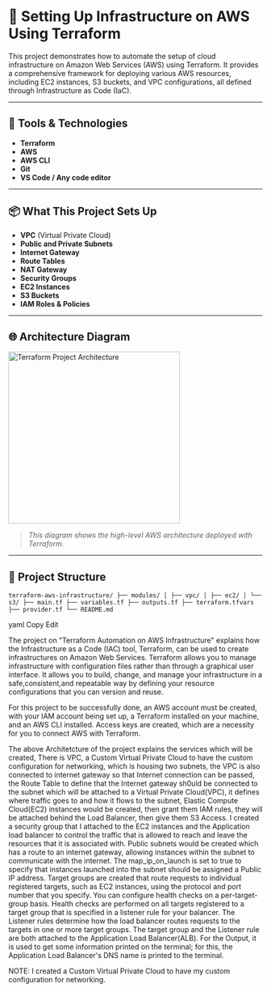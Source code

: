 # 🚀 Setting Up Infrastructure on AWS Using Terraform

This project demonstrates how to automate the setup of cloud infrastructure on Amazon Web Services (AWS) using Terraform. It provides a comprehensive framework for deploying various AWS resources, including EC2 instances, S3 buckets, and VPC configurations, all defined through Infrastructure as Code (IaC).

---

## 🧰 Tools & Technologies

- **Terraform**
- **AWS**
- **AWS CLI**
- **Git**
- **VS Code / Any code editor**

---

## 📦 What This Project Sets Up

- **VPC** (Virtual Private Cloud)
- **Public and Private Subnets**
- **Internet Gateway**
- **Route Tables**
- **NAT Gateway**
- **Security Groups**
- **EC2 Instances**
- **S3 Buckets**
- **IAM Roles & Policies**

---

## 🌐 Architecture Diagram

<img width="340" alt="Terraform Project Architecture" src="https://github.com/user-attachments/assets/4c5209b0-4425-4a7f-92bd-36b11ae6d0c5">


> _This diagram shows the high-level AWS architecture deployed with Terraform._

---

## 📁 Project Structure
```
terraform-aws-infrastructure/ ├── modules/ │ ├── vpc/ │ ├── ec2/ │ └── s3/ ├── main.tf ├── variables.tf ├── outputs.tf ├── terraform.tfvars ├── provider.tf └── README.md

```

yaml
Copy
Edit


The project on "Terraform Automation on AWS Infrastructure" explains how the Infrastructure as a Code (IAC) tool, Terraform, can be used to create infrastructures on Amazon Web Services. Terraform allows you to manage infrastructure with configuration files rather than through a graphical user interface. It allows you to build, change, and manage your infrastructure in a safe,consistent,and repeatable way by defining your resource configurations that you can version and reuse. 

For this project to be successfully done, an AWS account must be created, with your IAM account being set up, a Terraform installed on your machine, and an AWS CLI installed. Access keys are created, which are a necessity for you to connect AWS with Terraform.

The above Architetcture of the project explains the services which will be created, There is VPC, a Custom Virtual Private Cloud to have the custom configuration for networking, which is housing two subnets, the VPC is also connected to internet gateway so that Internet connection can be passed, the Route Table to define that the Internet gateway sh0uld be connected to the subnet which will be attached to a Virtual Private Cloud(VPC), it defines where traffic goes to and how it flows to the subnet, Elastic Compute Cloud(EC2) instances would be created, then grant them IAM rules, they will be attached behind the Load Balancer, then give them S3 Access. I created a security group that I attached to the EC2 instances and the Application load balancer to control the traffic that is allowed to reach and leave the resources that it is associated with. Public subnets would be created which has a route to an internet gateway, allowing instances within the subnet to communicate with the internet. The map_ip_on_launch is set to true to specify that instances launched into the subnet should be assigned a Public IP address. Target groups are created that route requests to individual registered targets, such as EC2 instances, using the protocol and port number that you specify.  You can configure health checks on a per-target-group basis. Health checks are performed on all targets registered to a target group that is specified in a listener rule for your balancer. The Listener rules determine how the load balancer routes requests to the targets in one or more target groups. The target group and the Listener rule are both attached to the Application Load Balancer(ALB). For the Output, it is used to get some information printed on the terminal; for this, the Application Load Balancer's DNS name is printed to the terminal. 

NOTE: I created a Custom Virtual Private Cloud to have my custom configuration for networking. 

